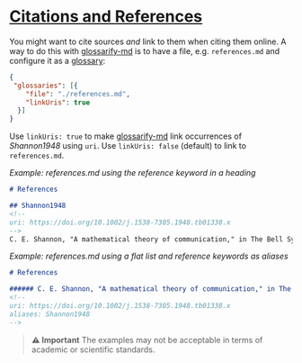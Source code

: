 # [Citations and References](#citations-and-references)

You might want to cite sources *and* link to them when citing them online. A way to do this with [glossarify-md][1] is to have a file, e.g. `references.md` and configure it as a [glossary][2]:

```json
{
 "glossaries": [{
    "file": "./references.md",
    "linkUris": true
  }]
}
```

Use `linkUris: true` to make [glossarify-md][1] link occurrences of *Shannon1948* using `uri`. Use `linkUris: false` (default) to link to `references.md`.

*Example: <x>references.md</x> using the reference keyword in a heading*

```md
# References

## Shannon1948
<!--
uri: https://doi.org/10.1002/j.1538-7305.1948.tb01338.x
-->
C. E. Shannon, "A mathematical theory of communication," in The Bell System Technical Journal, vol. 27, no. 3, pp. 379-423, July 1948, doi: 10.1002/j.1538-7305.1948.tb01338.x.
```

*Example: <x>references.md</x> using a flat list and reference keywords as aliases*

```md
# References

###### C. E. Shannon, "A mathematical theory of communication," in The Bell System Technical Journal, vol. 27, no. 3, pp. 379-423, July 1948, doi: 10.1002/j.1538-7305.1948.tb01338.x.
<!--
uri: https://doi.org/10.1002/j.1538-7305.1948.tb01338.x
aliases: Shannon1948
-->
```

> **⚠ Important** The examples may not be acceptable in terms of academic or scientific standards.

[1]: https://github.com/about-code/glossarify-md

[2]: https://github.com/about-code/glossarify-md/tree/master/doc/glossary.md
